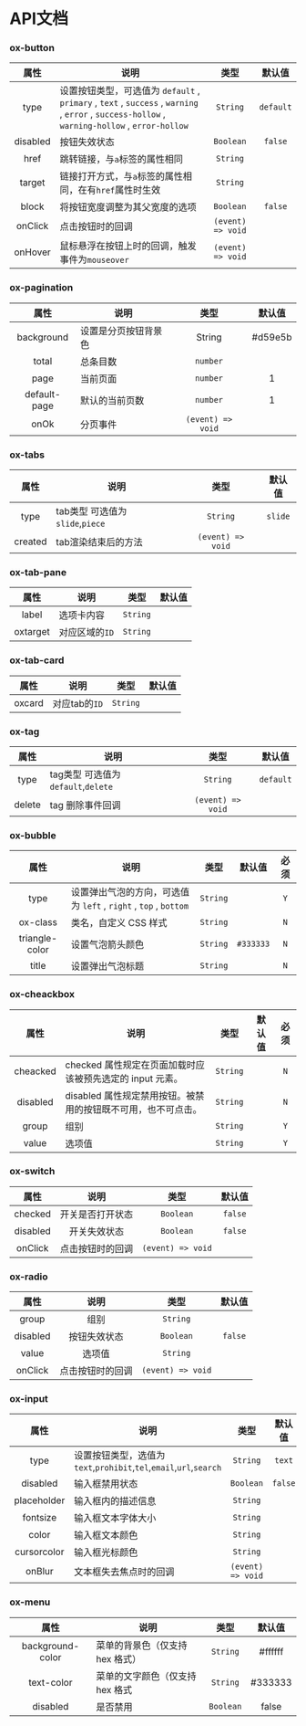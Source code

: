 # API文档

### ox-button


| 属性  | 说明 | 类型 | 默认值 |
| :---: | ---- |:--:|:--:|
| type | 设置按钮类型，可选值为 `default` , `primary` , `text` , `success` , `warning` , `error` , `success-hollow` , `warning-hollow` , `error-hollow` | `String` | `default` |
| disabled | 按钮失效状态 | `Boolean` | `false` |
| href | 跳转链接，与`a`标签的属性相同 | `String` | |
| target | 链接打开方式，与`a`标签的属性相同，在有`href`属性时生效 | `String` | |
| block | 将按钮宽度调整为其父宽度的选项 | `Boolean` | `false` |
| onClick | 点击按钮时的回调 | `(event) => void` |  |
| onHover | 鼠标悬浮在按钮上时的回调，触发事件为`mouseover` | `(event) => void` |  |

### ox-pagination


| 属性  | 说明 | 类型 | 默认值 |
| :---: | ---- |:--:|:--:|
| background | 设置是分页按钮背景色 | String | #d59e5b
| total | 总条目数 | `number` 
| page | 当前页面 | `number` | 1
| default-page | 默认的当前页数 | `number` | 1
| onOk | 分页事件 |`(event) => void`


### ox-tabs

| 属性  | 说明 | 类型 | 默认值 |
| :---: | ---- |:--:|:--:|
| type |tab类型 可选值为 `slide`,`piece`|`String`|`slide`
| created |tab渲染结束后的方法|`(event) => void`|


### ox-tab-pane

| 属性  | 说明 | 类型 | 默认值 |
| :---: | ---- |:--:|:--:|
| label |选项卡内容|`String`|
| oxtarget |对应区域的`ID`|`String`|


### ox-tab-card

| 属性  | 说明 | 类型 | 默认值 |
| :---: | ---- |:--:|:--:|
| oxcard | 对应tab的`ID` |`String`|


### ox-tag

| 属性  | 说明 | 类型 | 默认值 |
| :---: | ---- |:--:|:--:|
| type |tag类型 可选值为 `default`,`delete`|`String`|`default` 
| delete |tag 删除事件回调|`(event) => void`|


### ox-bubble

| 属性  | 说明 | 类型 | 默认值 | 必须 |
| :---: | ---- |:--:|:--:|:--:|
| type | 设置弹出气泡的方向，可选值为 `left` , `right` , `top` , `bottom` | `String` |  | `Y` |
| ox-class | 类名，自定义 CSS 样式 | `String` |  | `N` |
| triangle-color | 设置气泡箭头颜色 | `String` | `#333333` | `N` |
| title | 设置弹出气泡标题 | `String` |  | `N` |



### ox-cheackbox

| 属性  | 说明 | 类型 | 默认值 | 必须 |
| :---: | ---- |:--:|:--:|:--:|
| cheacked | checked 属性规定在页面加载时应该被预先选定的 input 元素。 | `String` |  | `N` |
| disabled | disabled 属性规定禁用按钮。被禁用的按钮既不可用，也不可点击。 | `String` |  | `N` |
| group | 组别 | `String` |  | `Y` |
| value | 选项值 | `String` |  | `Y` |



### ox-switch

| 属性  | 说明 | 类型 | 默认值 |
| :---: | :----: |:--:|:--:|
| checked | 开关是否打开状态 | `Boolean` | `false` |
| disabled | 开关失效状态 | `Boolean` | `false` |
| onClick | 点击按钮时的回调 | `(event) => void` |  |



### ox-radio

| 属性  | 说明 | 类型 | 默认值 |
| :---: | :----: |:--:|:--:|
| group | 组别 | `String` |  |
| disabled | 按钮失效状态 | `Boolean` | `false` |
| value | 选项值 | `String` |  |  |
| onClick | 点击按钮时的回调 | `(event) => void` |  |


### ox-input

| 属性 | 说明 | 类型 | 默认值 |
| :--: | --- | :--: | :--: |
| type | 设置按钮类型，选值为`text`,`prohibit`,`tel`,`email`,`url`,`search` | `String` | `text` |
| disabled | 输入框禁用状态 | `Boolean` | `false`|
| placeholder | 输入框内的描述信息 | `String` |
| fontsize | 输入框文本字体大小 | `String` |
| color | 输入框文本颜色 | `String` |
| cursorcolor | 输入框光标颜色 | `String` |
| onBlur | 文本框失去焦点时的回调 | `(event) => void` |


### ox-menu
| 属性 | 说明 | 类型 | 默认值 |
| :--: | --- | :--: | :--: |
| background-color | 菜单的背景色（仅支持 hex 格式） | `String`| #ffffff |
| text-color | 菜单的文字颜色（仅支持 hex 格式 | `String` | #333333
| disabled | 是否禁用	| `Boolean` | false

